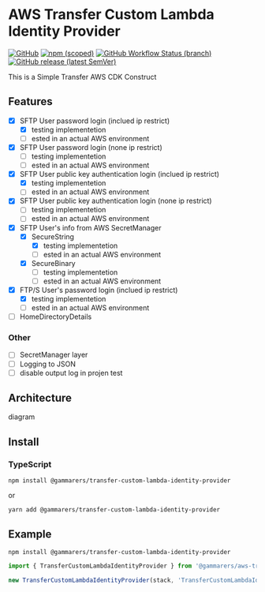 # AWS Transfer Custom Lambda Identity Provider

[![GitHub](https://img.shields.io/github/license/gammarers/transfer-custom-lambda-identity-providerk?style=flat-square)](https://github.com/gammarers/transfer-custom-lambda-identity-providerk/blob/main/LICENSE)
[![npm (scoped)](https://img.shields.io/npm/v/@gammarers/transfer-custom-lambda-identity-providerk?style=flat-square)](https://www.npmjs.com/package/@gammarers/transfer-custom-lambda-identity-providerk)
[![GitHub Workflow Status (branch)](https://img.shields.io/github/actions/workflow/status/gammarers/transfer-custom-lambda-identity-providerk/release.yml?branch=main&label=release&style=flat-square)](https://github.com/gammarers/transfer-custom-lambda-identity-providerk/actions/workflows/release.yml)
[![GitHub release (latest SemVer)](https://img.shields.io/github/v/release/gammarers/transfer-custom-lambda-identity-providerk?sort=semver&style=flat-square)](https://github.com/gammarers/transfer-custom-lambda-identity-providerk/releases)

This is a Simple Transfer AWS CDK Construct

## Features

- [x] SFTP User password login (inclued ip restrict)
  - [x] testing implementetion
  - [ ] ested in an actual AWS environment
- [x] SFTP User password login (none ip restrict)
  - [ ] testing implementetion
  - [ ] ested in an actual AWS environment
- [x] SFTP User public key authentication login (inclued ip restrict)
  - [x] testing implementetion
  - [ ] ested in an actual AWS environment
- [x] SFTP User public key authentication login (none ip restrict)
  - [ ] testing implementetion
  - [ ] ested in an actual AWS environment
- [x] SFTP User's info from AWS SecretManager
  - [x] SecureString
    - [x] testing implementetion
    - [ ] ested in an actual AWS environment
  - [x] SecureBinary
    - [ ] testing implementetion
    - [ ] ested in an actual AWS environment
- [x] FTP/S User's password login (inclued ip restrict)
  - [x] testing implementetion
  - [ ] ested in an actual AWS environment
- [ ] HomeDirectoryDetails

### Other

- [ ] SecretManager layer
- [ ] Logging to JSON
- [ ] disable output log in projen test

## Architecture

diagram

## Install

### TypeScript

```shell
npm install @gammarers/transfer-custom-lambda-identity-provider
```
or
```shell
yarn add @gammarers/transfer-custom-lambda-identity-provider
```

## Example

```shell
npm install @gammarers/transfer-custom-lambda-identity-provider
```

```typescript
import { TransferCustomLambdaIdentityProvider } from '@gammarers/aws-transfer-custom-lambda-identity-provider';

new TransferCustomLambdaIdentityProvider(stack, 'TransferCustomLambdaIdentityProvider');

```
